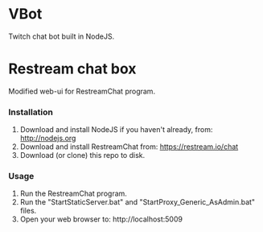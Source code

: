 # VBot
Twitch chat bot built in NodeJS.

# Restream chat box
Modified web-ui for RestreamChat program.

### Installation
1) Download and install NodeJS if you haven't already, from: http://nodejs.org  
2) Download and install RestreamChat from: https://restream.io/chat  
3) Download (or clone) this repo to disk.  

### Usage
1) Run the RestreamChat program.  
2) Run the "StartStaticServer.bat" and "StartProxy_Generic_AsAdmin.bat" files.  
3) Open your web browser to: http://localhost:5009  